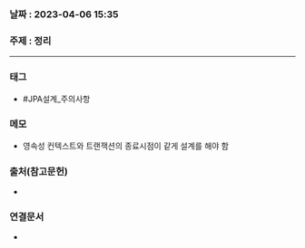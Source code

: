 ### 날짜 : 2023-04-06 15:35
### 주제 : 정리
---
### 태그
* #JPA설계_주의사항

### 메모
* 영속성 컨텍스트와 트랜잭션의 종료시점이 같게 설계를 해야 함

### 출처(참고문헌)
-  

### 연결문서
- 